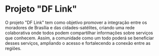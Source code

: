 # Projeto "DF Link"

O projeto "DF Link" tem como objetivo promover a integração entre os moradores de Brasília e das cidades-satélites, criando uma rede colaborativa onde todos podem compartilhar informações sobre serviços que conhecem. Assim, a comunidade como um todo poderá se beneficiar desses serviços, ampliando o acesso e fortalecendo a conexão entre as regiões.